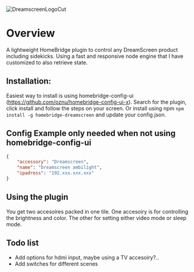 ![DreamscreenLogoCut](https://user-images.githubusercontent.com/37554472/209482560-84508a92-e7e4-4602-975a-4d6fbaf74d19.png)

# Overview
A lightweight HomeBridge plugin to control any DreamScreen product including sidekicks. Using a fast and responsive node engine that I have customized to also retrieve state. 

## Installation:
Easiest way to install is using homebridge-config-ui (https://github.com/oznu/homebridge-config-ui-x). Search for the plugin, click install and follow the steps on your screen. 
Or install using npm ```npm install -g homebridge-dreamscreen``` and update your config.json.

## Config Example only needed when not using homebridge-config-ui
```json
{
    "accessory": "Dreamscreen",
    "name": "Dreamscreen ambilight",
    "ipadress": "192.xxx.xxx.xxx"          
}
```

## Using the plugin
You get two accesoires packed in one tile. One accesoiry is for controlling the brightness and color. The other for setting either video mode or sleep mode.

## Todo list
* Add options for hdmi input, maybe using a TV accesoiry?..
* Add switches for different scenes
